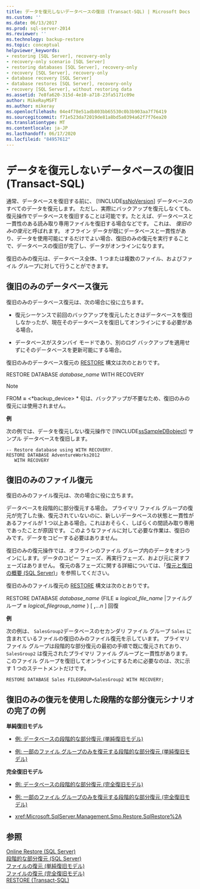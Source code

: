 ```yaml
---
title: データを復元しないデータベースの復旧 (Transact-SQL) | Microsoft Docs
ms.custom: ''
ms.date: 06/13/2017
ms.prod: sql-server-2014
ms.reviewer: ''
ms.technology: backup-restore
ms.topic: conceptual
helpviewer_keywords:
- restoring [SQL Server], recovery-only
- recovery-only scenario [SQL Server]
- restoring databases [SQL Server], recovery-only
- recovery [SQL Server], recovery-only
- database recovery [SQL Server]
- database restores [SQL Server], recovery-only
- recovery [SQL Server], without restoring data
ms.assetid: 7e8fa620-315d-4e10-a718-23fa5171c09e
author: MikeRayMSFT
ms.author: mikeray
ms.openlocfilehash: 04e4f78e51adb803bb65530c0b3b903aa7f76419
ms.sourcegitcommit: f71e523da72019de81a8bd5a0394a62f7f76ea20
ms.translationtype: MT
ms.contentlocale: ja-JP
ms.lasthandoff: 06/17/2020
ms.locfileid: "84957612"
---
```

# <a name="recover-a-database-without-restoring-data-transact-sql"></a>データを復元しないデータベースの復旧 (Transact-SQL)
  通常、データベースを復旧する前に、 [!INCLUDE[ssNoVersion](../../includes/ssnoversion-md.md)] データベースのすべてのデータを復元します。 ただし、実際にバックアップを復元しなくても、復元操作でデータベースを復旧することは可能です。たとえば、データベースと一貫性のある読み取り専用ファイルを復旧する場合などです。 これは、 *復旧のみの復元*と呼ばれます。 オフライン データが既にデータベースと一貫性があり、データを使用可能にするだけでよい場合、復旧のみの復元を実行することで、データベースの復旧が完了し、データがオンラインになります。  
  
 復旧のみの復元は、データベース全体、1 つまたは複数のファイル、およびファイル グループに対して行うことができます。  
  
## <a name="recovery-only-database-restore"></a>復旧のみのデータベース復元  
 復旧のみのデータベース復元は、次の場合に役に立ちます。  
  
-   復元シーケンスで前回のバックアップを復元したときはデータベースを復旧しなかったが、現在そのデータベースを復旧してオンラインにする必要がある場合。  
  
-   データベースがスタンバイ モードであり、別のログ バックアップを適用せずにそのデータベースを更新可能にする場合。  
  
 復旧のみのデータベース復元の [RESTORE](/sql/t-sql/statements/restore-statements-transact-sql) 構文は次のとおりです。  
  
 RESTORE DATABASE *database_name* WITH RECOVERY  
  
> [!NOTE]  
>  FROM **=** \<*backup_device> * 句は、バックアップが不要なため、復旧のみの復元には使用されません。  
  
 **例**  
  
 次の例では、データを復元しない復元操作で [!INCLUDE[ssSampleDBobject](../../includes/sssampledbobject-md.md)] サンプル データベースを復旧します。  
  
```  
-- Restore database using WITH RECOVERY.  
RESTORE DATABASE AdventureWorks2012  
   WITH RECOVERY  
```  
  
## <a name="recovery-only-file-restore"></a>復旧のみのファイル復元  
 復旧のみのファイル復元は、次の場合に役に立ちます。  
  
 データベースを段階的に部分復元する場合。 プライマリ ファイル グループの復元が完了した後、復元されていないのに、新しいデータベースの状態と一貫性があるファイルが 1 つ以上ある場合。これはおそらく、しばらくの間読み取り専用であったことが原因です。 このようなファイルに対して必要な作業は、復旧のみです。データをコピーする必要はありません。  
  
 復旧のみの復元操作では、オフラインのファイル グループ内のデータをオンラインにします。データのコピー フェーズ、再実行フェーズ、および元に戻すフェーズはありません。 復元の各フェーズに関する詳細については、「[復元と復旧の概要 &#40;SQL Server&#41;](restore-and-recovery-overview-sql-server.md)」を参照してください。  
  
 復旧のみのファイル復元の [RESTORE](/sql/t-sql/statements/restore-statements-transact-sql) 構文は次のとおりです。  
  
 RESTORE DATABASE *database_name* {FILE **=** _logical_file_name_ |ファイルグループ **=** _logical_filegroup_name_ } [ **,**...*n* ] 回復  
  
 **例**  
  
 次の例は、 `SalesGroup2`データベースのセカンダリ ファイル グループ `Sales` に含まれているファイルの復旧のみのファイル復元を示しています。 プライマリ ファイル グループは段階的な部分復元の最初の手順で既に復元されており、 `SalesGroup2` は復元されたプライマリ ファイル グループと一貫性があります。 このファイル グループを復旧してオンラインにするために必要なのは、次に示す 1 つのステートメントだけです。  
  
```  
RESTORE DATABASE Sales FILEGROUP=SalesGroup2 WITH RECOVERY;  
```  
  
## <a name="examples-of-completing-a-piecemeal-restore-scenario-with-a-recovery-only-restore"></a>復旧のみの復元を使用した段階的な部分復元シナリオの完了の例  
 **単純復旧モデル**  
  
-   [例: データベースの段階的な部分復元 &#40;単純復旧モデル&#41;](example-piecemeal-restore-of-database-simple-recovery-model.md)  
  
-   [例: 一部のファイル グループのみを復元する段階的な部分復元 &#40;単純復旧モデル&#41;](example-piecemeal-restore-of-only-some-filegroups-simple-recovery-model.md)  
  
 **完全復旧モデル**  
  
-   [例: データベースの段階的な部分復元 &#40;完全復旧モデル&#41;](example-piecemeal-restore-of-database-full-recovery-model.md)  
  
-   [例: 一部のファイル グループのみを復元する段階的な部分復元 &#40;完全復旧モデル&#41;](example-piecemeal-restore-of-only-some-filegroups-full-recovery-model.md)  
  
-   <xref:Microsoft.SqlServer.Management.Smo.Restore.SqlRestore%2A>  
  
## <a name="see-also"></a>参照  
 [Online Restore &#40;SQL Server&#41;](online-restore-sql-server.md)   
 [段階的な部分復元 &#40;SQL Server&#41;](piecemeal-restores-sql-server.md)   
 [ファイルの復元 &#40;単純復旧モデル&#41;](file-restores-simple-recovery-model.md)   
 [ファイルの復元 &#40;完全復旧モデル&#41;](file-restores-full-recovery-model.md)   
 [RESTORE &#40;Transact-SQL&#41;](/sql/t-sql/statements/restore-statements-transact-sql)  
  
  
